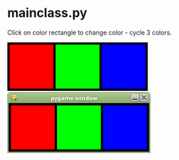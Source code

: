 # mainclass.py

Click on color rectangle to change color - cycle 3 colors.

![#1](imgs/pygame-multicolor-buttons-0.png?raw=true)
![#2](imgs/pygame-multicolor-buttons-1.png?raw=true)


